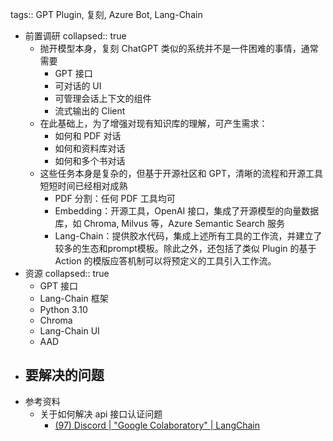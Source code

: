 tags:: GPT Plugin, 复刻, Azure Bot, Lang-Chain

- 前置调研
  collapsed:: true
	- 抛开模型本身，复刻 ChatGPT 类似的系统并不是一件困难的事情，通常需要
		- GPT 接口
		- 可对话的 UI
		- 可管理会话上下文的组件
		- 流式输出的 Client
	- 在此基础上，为了增强对现有知识库的理解，可产生需求：
		- 如何和 PDF 对话
		- 如何和资料库对话
		- 如何和多个书对话
	- 这些任务本身是复杂的，但基于开源社区和 GPT，清晰的流程和开源工具短短时间已经相对成熟
		- PDF 分割：任何 PDF 工具均可
		- Embedding：开源工具，OpenAI 接口，集成了开源模型的向量数据库，如 Chroma, Milvus 等，Azure Semantic Search 服务
		- Lang-Chain：提供胶水代码，集成上述所有工具的工作流，并建立了较多的生态和prompt模板。除此之外，还包括了类似 Plugin 的基于 Action 的模版应答机制可以将预定义的工具引入工作流。
- 资源
  collapsed:: true
	- GPT 接口
	- Lang-Chain 框架
	- Python 3.10
	- Chroma
	- Lang-Chain UI
	- AAD
- 要解决的问题
	-
- 参考资料
	- 关于如何解决 api 接口认证问题
		- [(97) Discord | "Google Colaboratory" | LangChain](https://discord.com/channels/1038097195422978059/1047066966566916107/1048742148268359710)